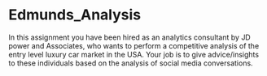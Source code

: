 # Edmunds_Analysis

In this assignment you have been hired as an analytics consultant by JD power and Associates, who wants to perform a competitive analysis of the entry level luxury car market in the USA. Your job is to give advice/insights to these individuals based on the analysis of social media conversations.
